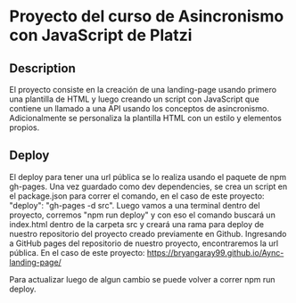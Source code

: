 # Proyecto del curso de Asincronismo con JavaScript de Platzi

## Description 
El proyecto consiste en la creación de una landing-page usando primero una plantilla de HTML 
y luego creando un script con JavaScript que contiene un llamado a una API usando los conceptos de asincronismo. 
Adicionalmente se personaliza la plantilla HTML con un estilo y elementos propios. 

## Deploy 
El deploy para tener una url pública se lo realiza usando el paquete de npm gh-pages. Una vez guardado como dev
dependencies, se crea un script en el package.json para correr el comando, en el caso de este proyecto:
"deploy": "gh-pages -d src". Luego vamos a una terminal dentro del proyecto, corremos "npm run deploy" y con eso
el comando buscará un index.html dentro de la carpeta src y creará una rama para deploy de nuestro repositorio del 
proyecto creado previamente en Github. Ingresando a GitHub pages del repositorio de nuestro proyecto, encontraremos 
la url pública. 
En el caso de este proyecto: https://bryangaray99.github.io/Aync-landing-page/
<p>Para actualizar luego de algun cambio se puede volver a correr npm run deploy.</p>